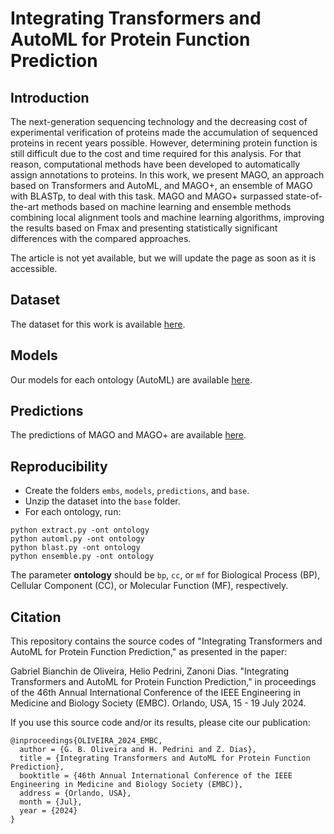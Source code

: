 # Integrating Transformers and AutoML for Protein Function Prediction

## Introduction
The next-generation sequencing technology and the decreasing cost of experimental verification of proteins made the accumulation of sequenced proteins in recent years possible. However, determining protein function is still difficult due to the cost and time required for this analysis. For that reason, computational methods have been developed to automatically assign annotations to proteins. In this work, we present MAGO, an approach based on Transformers and AutoML, and MAGO+, an ensemble of MAGO with BLASTp, to deal with this task. MAGO and MAGO+ surpassed state-of-the-art methods based on machine learning and ensemble methods combining local alignment tools and machine learning algorithms, improving the results based on Fmax and presenting statistically significant differences with the compared approaches.

The article is not yet available, but we will update the page as soon as it is accessible.

## Dataset
The dataset for this work is available [here](https://zenodo.org/records/10982903).

## Models
Our models for each ontology (AutoML) are available [here](https://drive.google.com/drive/folders/1r4rxT0uLovaPf-HukEBfGQoRPa66_xc4?usp=sharing).

## Predictions
The predictions of MAGO and MAGO+ are available [here](https://drive.google.com/drive/folders/12ER5KpZyVXBU3UwKp58fppwFjA0nNCML?usp=sharing).

## Reproducibility
* Create the folders ```embs```, ```models```, ```predictions```, and ```base```.
* Unzip the dataset into the ```base``` folder.
* For each ontology, run:
```
python extract.py -ont ontology
python automl.py -ont ontology
python blast.py -ont ontology
python ensemble.py -ont ontology
```
The parameter **ontology** should be ```bp```, ```cc```, or ```mf``` for Biological Process (BP), Cellular Component (CC), or Molecular Function (MF), respectively.

## Citation
This repository contains the source codes of "Integrating Transformers and AutoML for Protein Function Prediction," as presented in the paper:

Gabriel Bianchin de Oliveira, Helio Pedrini, Zanoni Dias. "Integrating Transformers and AutoML for Protein Function Prediction," in proceedings of the 46th Annual International Conference of the IEEE Engineering in Medicine and Biology Society (EMBC). Orlando, USA, 15 - 19 July 2024.

If you use this source code and/or its results, please cite our publication:
```
@inproceedings{OLIVEIRA_2024_EMBC,
  author = {G. B. Oliveira and H. Pedrini and Z. Dias},
  title = {Integrating Transformers and AutoML for Protein Function Prediction},
  booktitle = {46th Annual International Conference of the IEEE Engineering in Medicine and Biology Society (EMBC)},
  address = {Orlando, USA},
  month = {Jul},
  year = {2024}
}
```
